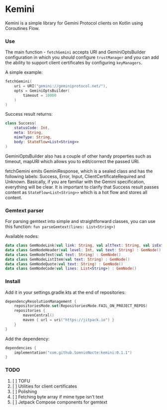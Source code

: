 # Kemini

Kemini is a simple library for Gemini Protocol clients on Kotlin using Coroutines Flow.

### Use

The main function - `fetchGemini` accepts URI and GeminiOptsBuilder configuration in which you _should_ configure `trustManager` and you can add the ability to support client certificates by configuring `keyManagers`.

A simple example:

```kotlin
fetchGemini(
    uri = URI("gemini://geminiprotocol.net/"),
    opts = GeminiOptsBuilder(
        timeout = 10000
    )
)
```

Success result returns:

```kotlin
class Success(
    statusCode: Int,
    meta: String,
    mimeType: String,
    body: StateFlow<List<String>>
)
```

GeminiOptsBuilder also has a couple of other handy properties such as timeout, mapURI which allows you to edit/correct the passed URI.

fetchGemini emits GeminiResponse, which is a sealed class and has the following labels: Success, Error, Input, ClientCertificateRequired and Unknown. Basically, if you are familiar with the Gemini specification, everything will be clear. It is important to clarify that Success result passes content as `StateFlow<List<String>>` which is a hot flow and stores all content.

### Gemtext parser

For parsing gemtext into simple and straightforward classes, you can use this function: `fun parseGemtext(lines: List<String>)`

Available nodes: 
```kotlin
data class GemNodeLink(val link: String, val altText: String, val isExternalLink: Boolean, val isImage: Boolean) : GemNode()
data class GemNodeHeader(val level: Int, val text: String) : GemNode()
data class GemNodeText(val text: String) : GemNode()
data class GemNodeListItem(val text: String) : GemNode()
data class GemNodeQuote(val text: String) : GemNode()
data class GemNodeCode(val lines: List<String>) : GemNode()
```

### Install

Add it in your settings.gradle.kts at the end of repositories:

```kotlin
dependencyResolutionManagement {
    repositoriesMode.set(RepositoriesMode.FAIL_ON_PROJECT_REPOS)
    repositories {
        mavenCentral()
        maven { url = uri("https://jitpack.io") }
    }
}
```

Add the dependency:

```kotlin
dependencies {
    implementation("com.github.SomnioNocte:kemini:0.1.1")
}
```

### TODO

1. [ ] TOFU
2. [ ] Utilities for client certificates
3. [ ] Polishing
4. [ ] Fetching byte array if mime type isn't text
5. [ ] Jetpack Compose components for gemtext